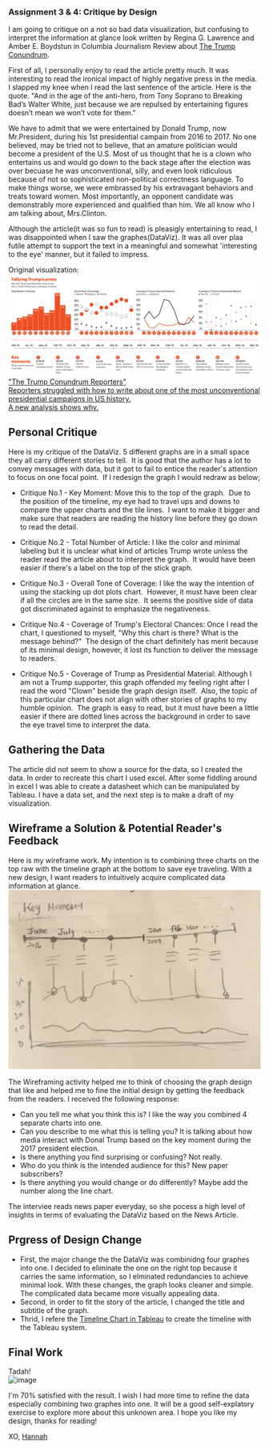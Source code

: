 ### Assignment 3 & 4: Critique by Design

I am going to critique on a not so bad data visualization, but confusing to interpret the information at glance look written by Regina G. Lawrence and Amber E. Boydstun in Columbia Journalism Review about [The Trump Conundrum](https://www.cjr.org/special_report/trump-coverage-election-clinton.php). 

First of all, I personally enjoy to read the article pretty much.  It was interesting to read the ironical impact of highly negative press in the media. I slapped my knee when I read the last sentence of the article. Here is the quote. "And in the age of the anti-hero, from Tony Soprano to Breaking Bad’s Walter White, just because we are repulsed by entertaining figures doesn’t mean we won’t vote for them."

We have to admit that we were entertained by Donald Trump, now Mr.President, during his 1st presidential campain from 2016 to 2017. No one believed, may be tried not to believe, that an amature politician would become a president of the U.S. Most of us thought that he is a clown who entertains us and would go down to the back stage after the election was over becuase he was unconventional, silly, and even look ridiculous because of not so sophisticated non-political correctness language.  To make things worse, we were embrassed by his extravagant behaviors and treats toward women.  Most importantly, an opponent candidate was demonstrably more experienced and qualified than him. We all know who I am talking about, Mrs.Clinton.  

Although the article(it was so fun to read) is pleasigly entertaining to read, I was disappointed when I saw the graphes(DataViz).  It was all over plaa futile attempt to support the text in a meaningful and somewhat 'interesting to the eye' manner, but it failed to impress.<br>

Original visualization: 
![image](trumpgraphsCJR.jpg)
[
"The Trump Conundrum Reporters" <br/> 
Reporters struggled with how to write about one of the most unconventional presidential campaigns in US history. <br/> 
A new analysis shows why.](https://www.cjr.org/special_report/trump-coverage-election-clinton.php)

## Personal Critique
Here is my critique of the DataViz. 5 different graphs are in a small space they all carry different stories to tell.  It is good that the author has a lot to convey messages with data, but it got to fail to entice the reader's attention to focus on one focal point.  If I redesign the graph I would redraw as below; 

- Critique No.1 - Key Moment: Move this to the top of the graph.  Due to the position of the timeline, my eye had to travel ups and downs to compare the upper charts and the tile lines.  I want to make it bigger and make sure that readers are reading the history line before they go down to read the detail. 

- Critique No.2 - Total Number of Article: I like the color and minimal labeling but it is unclear what kind of articles Trump wrote unless the reader read the article about to interpret the graph.  It would have been easier if there's a label on the top of the stick graph.  

- Critique No.3 - Overall Tone of Coverage: I like the way the intention of using the stacking up dot plots chart.  However, it must have been clear if all the circles are in the same size.  It seems the positive side of data got discriminated against to emphasize the negativeness. 

- Critique No.4 - Coverage of Trump's Electoral Chances: Once I read the chart, I questioned to myself, "Why this chart is there? What is the message behind?"  The design of the chart definitely has merit because of its minimal design, however, it lost its function to deliver the message to readers.  

- Critique No.5 - Coverage of Trump as Presidential Material: Although I am not a Trump supporter, this graph offended my feeling right after I read the word "Clown" beside the graph design itself.  Also, the topic of this particular chart does not align with other stories of graphs to my humble opinion.  The graph is easy to read, but it must have been a little easier if there are dotted lines across the background in order to save the eye travel time to interpret the data.  

## Gathering the Data
The article did not seem to show a source for the data, so I created the data. In order to recreate this chart I used excel.  After some fiddling around in excel I was able to create a datasheet which can be manipulated by Tableau. I have a data set, and the next step is to make a draft of my visualization. 

## Wireframe a Solution & Potential Reader's Feedback 
Here is my wireframe work. My intention is to combining three charts on the top raw with the timeline graph at the bottom to save eye traveling. With a new design, I want readers to intuitively acquire complicated data information at glance. 
![image](TrumpWireF.JPG)

The Wireframing activity helped me to think of choosing the graph design that like and helped me to fine the initial design by getting the feedback from the readers.  I received the following response:

* Can you tell me what you think this is? I like the way you combined 4 separate charts into one. 
* Can you describe to me what this is telling you?  It is talking about how media interact with Donal Trump based on the key moment during the 2017 president election. 
* Is there anything you find surprising or confusing? Not really. 
* Who do you think is the intended audience for this? New paper subscribers? 
* Is there anything you would change or do differently? Maybe add the number along the line chart.  

The interviee reads news paper everyday, so she pocess a high level of insights in terms of evaluating the DataViz based on the News Article.   

## Prgress of Design Change
* First, the major change the the DataViz was combinidng four graphes into one.  I decided to eliminate the one on the right top because it carries the same information, so I elminated redundancies to achieve minimal look. With these changes, the graph looks cleaner and simple.  The complicated data became more visually appealing data. <br>
* Second, in order to fit the story of the article, I changed the title and subtitle of the graph.<br>
* Thrid, I refere the [Timeline Chart in Tableau](https://www.absentdata.com/tableau/timeline-chart-in-tableau/) to create the timeline with the Tableau system.


## Final Work 
Tadah!  
![image](TBI)

I'm 70% satisfied with the result.  I wish I had more time to refine the data especially combining two graphes into one.
It will be a good self-explatory exercise to explore more about this unknown area. I hope you like my design, thanks for reading! <br>

XO, [Hannah](https://www.linkedin.com/in/moonhannah/)
